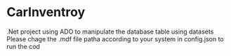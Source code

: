 # CarInventroy
.Net project using ADO to manipulate the database table using datasets 
Please chage the .mdf file patha according to your system in config.json to run the cod 
